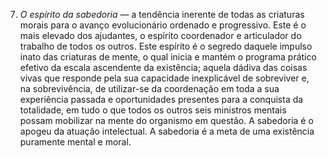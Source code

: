 ﻿7. <em>O espírito da sabedoria —</em> a tendência inerente de todas as criaturas morais para o avanço evolucionário ordenado e progressivo. Este é o mais elevado dos ajudantes, o espírito coordenador e articulador do trabalho de todos os outros. Este espírito é o segredo daquele impulso inato das criaturas de mente, o qual inicia e mantém o programa prático efetivo da escala ascendente da existência; aquela dádiva das coisas vivas que responde pela sua capacidade inexplicável de sobreviver e, na sobrevivência, de utilizar-se da coordenação em toda a sua experiência passada e oportunidades presentes para a conquista da totalidade, em tudo o que todos os outros seis ministros mentais possam mobilizar na mente do organismo em questão. A sabedoria é o apogeu da atuação intelectual. A sabedoria é a meta de uma existência puramente mental e moral.